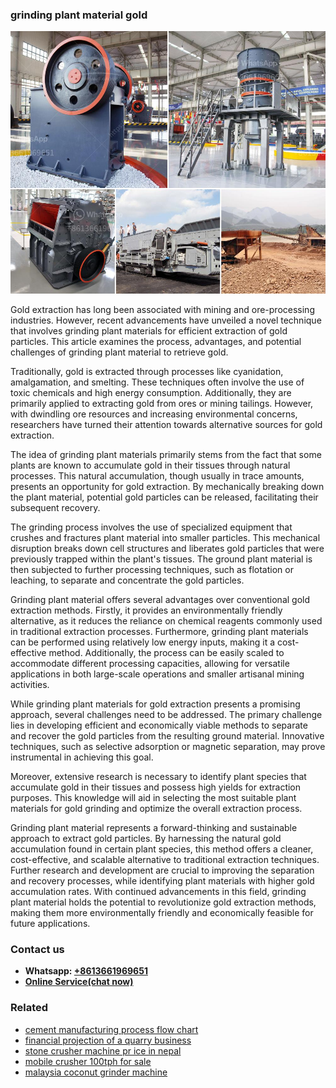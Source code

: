 <h3>grinding plant material gold</h3><img src='1708499581.jpg' alt=''><p>Gold extraction has long been associated with mining and ore-processing industries. However, recent advancements have unveiled a novel technique that involves grinding plant materials for efficient extraction of gold particles. This article examines the process, advantages, and potential challenges of grinding plant material to retrieve gold.</p><p>Traditionally, gold is extracted through processes like cyanidation, amalgamation, and smelting. These techniques often involve the use of toxic chemicals and high energy consumption. Additionally, they are primarily applied to extracting gold from ores or mining tailings. However, with dwindling ore resources and increasing environmental concerns, researchers have turned their attention towards alternative sources for gold extraction.</p><p>The idea of grinding plant materials primarily stems from the fact that some plants are known to accumulate gold in their tissues through natural processes. This natural accumulation, though usually in trace amounts, presents an opportunity for gold extraction. By mechanically breaking down the plant material, potential gold particles can be released, facilitating their subsequent recovery.</p><p>The grinding process involves the use of specialized equipment that crushes and fractures plant material into smaller particles. This mechanical disruption breaks down cell structures and liberates gold particles that were previously trapped within the plant's tissues. The ground plant material is then subjected to further processing techniques, such as flotation or leaching, to separate and concentrate the gold particles.</p><p>Grinding plant material offers several advantages over conventional gold extraction methods. Firstly, it provides an environmentally friendly alternative, as it reduces the reliance on chemical reagents commonly used in traditional extraction processes. Furthermore, grinding plant materials can be performed using relatively low energy inputs, making it a cost-effective method. Additionally, the process can be easily scaled to accommodate different processing capacities, allowing for versatile applications in both large-scale operations and smaller artisanal mining activities.</p><p>While grinding plant materials for gold extraction presents a promising approach, several challenges need to be addressed. The primary challenge lies in developing efficient and economically viable methods to separate and recover the gold particles from the resulting ground material. Innovative techniques, such as selective adsorption or magnetic separation, may prove instrumental in achieving this goal.</p><p>Moreover, extensive research is necessary to identify plant species that accumulate gold in their tissues and possess high yields for extraction purposes. This knowledge will aid in selecting the most suitable plant materials for gold grinding and optimize the overall extraction process.</p><p>Grinding plant material represents a forward-thinking and sustainable approach to extract gold particles. By harnessing the natural gold accumulation found in certain plant species, this method offers a cleaner, cost-effective, and scalable alternative to traditional extraction techniques. Further research and development are crucial to improving the separation and recovery processes, while identifying plant materials with higher gold accumulation rates. With continued advancements in this field, grinding plant material holds the potential to revolutionize gold extraction methods, making them more environmentally friendly and economically feasible for future applications.</p><h3>Contact us</h3><ul><li><strong>Whatsapp:&nbsp;<a href="https://wa.me/8613661969651">+8613661969651</a></strong></li><li><a href="https://swt.shibang-china.com/?git&amp;zhl&amp;grinding plant material gold"><strong>Online Service(chat now)</strong></a></li></ul><h3>Related</h3><ul><li><a href='cement manufacturing process flow chart.md'>cement manufacturing process flow chart</a></li><li><a href='financial projection of a quarry business.md'>financial projection of a quarry business</a></li><li><a href='stone crusher machine pr ice in nepal.md'>stone crusher machine pr ice in nepal</a></li><li><a href='mobile crusher 100tph for sale.md'>mobile crusher 100tph for sale</a></li><li><a href='malaysia coconut grinder machine.md'>malaysia coconut grinder machine</a></li></ul>